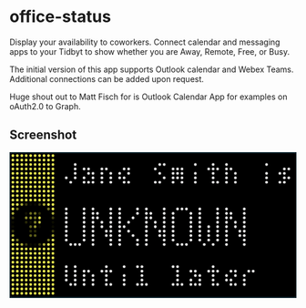 # office-status

Display your availability to coworkers. Connect calendar and messaging apps to your Tidbyt to show whether you are Away, Remote, Free, or Busy.

The initial version of this app supports Outlook calendar and Webex Teams. Additional connections can be added upon request.

Huge shout out to Matt Fisch for is Outlook Calendar App for examples on oAuth2.0 to Graph.

## Screenshot

![Office Status Applet for Tidbyt](screenshot.png)